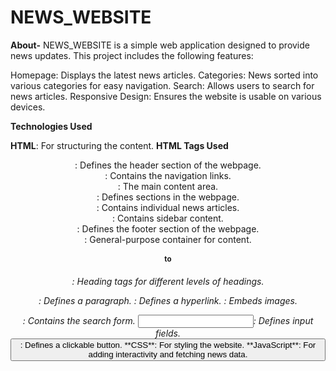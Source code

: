 # NEWS_WEBSITE
**About-**
NEWS_WEBSITE is a simple web application designed to provide news updates. This project includes the following features:

Homepage: Displays the latest news articles.
Categories: News sorted into various categories for easy navigation.
Search: Allows users to search for news articles.
Responsive Design: Ensures the website is usable on various devices.

**Technologies Used**

**HTML**: For structuring the content.
**HTML Tags Used**

<header>: Defines the header section of the webpage.
<nav>: Contains the navigation links.
<main>: The main content area.
<section>: Defines sections in the webpage.
<article>: Contains individual news articles.
<aside>: Contains sidebar content.
<footer>: Defines the footer section of the webpage.
<div>: General-purpose container for content.
<h1> to <h6>: Heading tags for different levels of headings.
<p>: Defines a paragraph.
<a>: Defines a hyperlink.
<img>: Embeds images.
<form>: Contains the search form.
<input>: Defines input fields.
<button>: Defines a clickable button.
**CSS**: For styling the website.
**JavaScript**: For adding interactivity and fetching news data.

